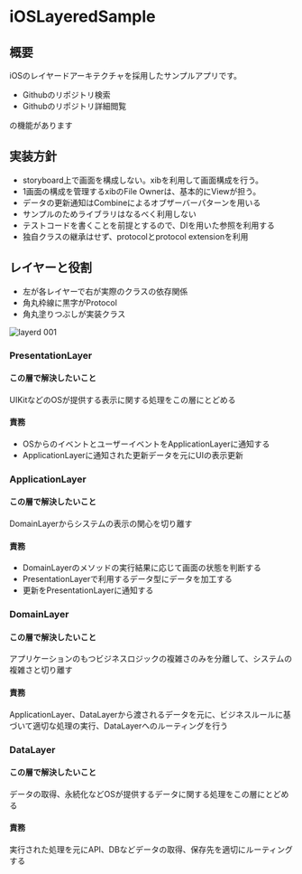 # iOSLayeredSample

## 概要

iOSのレイヤードアーキテクチャを採用したサンプルアプリです。

* Githubのリポジトリ検索
* Githubのリポジトリ詳細閲覧

の機能があります

## 実装方針

* storyboard上で画面を構成しない。xibを利用して画面構成を行う。
* 1画面の構成を管理するxibのFile Ownerは、基本的にViewが担う。
* データの更新通知はCombineによるオブザーバーパターンを用いる
* サンプルのためライブラリはなるべく利用しない
* テストコードを書くことを前提とするので、DIを用いた参照を利用する
* 独自クラスの継承はせず、protocolとprotocol extensionを利用

## レイヤーと役割

* 左が各レイヤーで右が実際のクラスの依存関係
* 角丸枠線に黒字がProtocol
* 角丸塗りつぶしが実装クラス

![layerd 001](https://user-images.githubusercontent.com/25366111/64076458-2a9ae880-cd00-11e9-95e0-08e992a032f9.jpeg)


### PresentationLayer

#### この層で解決したいこと

UIKitなどのOSが提供する表示に関する処理をこの層にとどめる

#### 責務

* OSからのイベントとユーザーイベントをApplicationLayerに通知する
* ApplicationLayerに通知された更新データを元にUIの表示更新

### ApplicationLayer

#### この層で解決したいこと

DomainLayerからシステムの表示の関心を切り離す

#### 責務

* DomainLayerのメソッドの実行結果に応じて画面の状態を判断する
* PresentationLayerで利用するデータ型にデータを加工する
* 更新をPresentationLayerに通知する

### DomainLayer

#### この層で解決したいこと

アプリケーションのもつビジネスロジックの複雑さのみを分離して、システムの複雑さと切り離す

#### 責務

ApplicationLayer、DataLayerから渡されるデータを元に、ビジネスルールに基づいて適切な処理の実行、DataLayerへのルーティングを行う

### DataLayer

#### この層で解決したいこと

データの取得、永続化などOSが提供するデータに関する処理をこの層にとどめる

####  責務

実行された処理を元にAPI、DBなどデータの取得、保存先を適切にルーティングする

